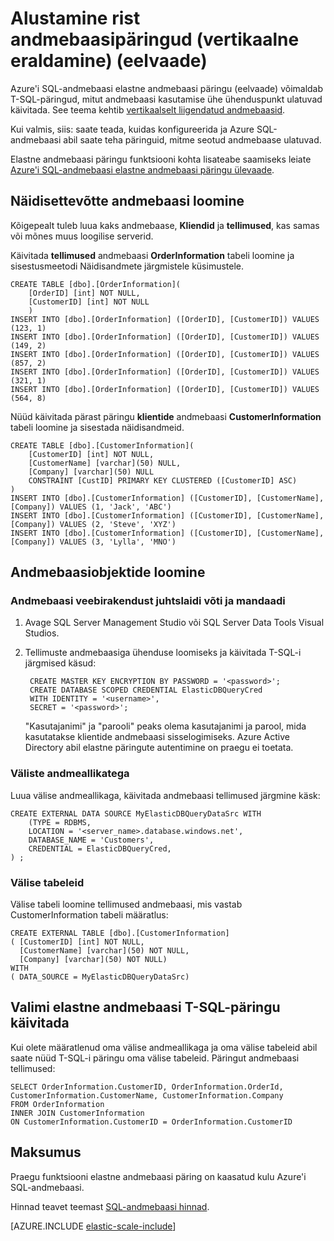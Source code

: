 <properties
    pageTitle="Alustamine (vertikaalne eraldamine) rist andmebaasipäringud | Microsoft Azure'i"   
    description="elastne andmebaasi päringu kasutamine vertikaalselt liigendatud andmebaasid"
    services="sql-database"
    documentationCenter=""  
    manager="jhubbard"
    authors="torsteng"/>

<tags
    ms.service="sql-database"
    ms.workload="sql-database"
    ms.tgt_pltfrm="na"
    ms.devlang="na"
    ms.topic="article"
    ms.date="05/23/2016"
    ms.author="torsteng" />

# <a name="get-started-with-cross-database-queries-vertical-partitioning-preview"></a>Alustamine rist andmebaasipäringud (vertikaalne eraldamine) (eelvaade)

Azure'i SQL-andmebaasi elastne andmebaasi päringu (eelvaade) võimaldab T-SQL-päringud, mitut andmebaasi kasutamise ühe ühenduspunkt ulatuvad käivitada. See teema kehtib [vertikaalselt liigendatud andmebaasid](sql-database-elastic-query-vertical-partitioning.md).  

Kui valmis, siis: saate teada, kuidas konfigureerida ja Azure SQL-andmebaasi abil saate teha päringuid, mitme seotud andmebaase ulatuvad. 

Elastne andmebaasi päringu funktsiooni kohta lisateabe saamiseks leiate [Azure'i SQL-andmebaasi elastne andmebaasi päringu ülevaade](sql-database-elastic-query-overview.md). 

## <a name="create-the-sample-databases"></a>Näidisettevõtte andmebaasi loomine

Kõigepealt tuleb luua kaks andmebaase, **Kliendid** ja **tellimused**, kas samas või mõnes muus loogilise serverid.   

Käivitada **tellimused** andmebaasi **OrderInformation** tabeli loomine ja sisestusmeetodi Näidisandmete järgmistele küsimustele. 

    CREATE TABLE [dbo].[OrderInformation]( 
        [OrderID] [int] NOT NULL, 
        [CustomerID] [int] NOT NULL 
        ) 
    INSERT INTO [dbo].[OrderInformation] ([OrderID], [CustomerID]) VALUES (123, 1) 
    INSERT INTO [dbo].[OrderInformation] ([OrderID], [CustomerID]) VALUES (149, 2) 
    INSERT INTO [dbo].[OrderInformation] ([OrderID], [CustomerID]) VALUES (857, 2) 
    INSERT INTO [dbo].[OrderInformation] ([OrderID], [CustomerID]) VALUES (321, 1) 
    INSERT INTO [dbo].[OrderInformation] ([OrderID], [CustomerID]) VALUES (564, 8) 

Nüüd käivitada pärast päringu **klientide** andmebaasi **CustomerInformation** tabeli loomine ja sisestada näidisandmeid. 

    CREATE TABLE [dbo].[CustomerInformation]( 
        [CustomerID] [int] NOT NULL, 
        [CustomerName] [varchar](50) NULL, 
        [Company] [varchar](50) NULL 
        CONSTRAINT [CustID] PRIMARY KEY CLUSTERED ([CustomerID] ASC) 
    ) 
    INSERT INTO [dbo].[CustomerInformation] ([CustomerID], [CustomerName], [Company]) VALUES (1, 'Jack', 'ABC') 
    INSERT INTO [dbo].[CustomerInformation] ([CustomerID], [CustomerName], [Company]) VALUES (2, 'Steve', 'XYZ') 
    INSERT INTO [dbo].[CustomerInformation] ([CustomerID], [CustomerName], [Company]) VALUES (3, 'Lylla', 'MNO') 

## <a name="create-database-objects"></a>Andmebaasiobjektide loomine
### <a name="database-scoped-master-key-and-credentials"></a>Andmebaasi veebirakendust juhtslaidi võti ja mandaadi

1. Avage SQL Server Management Studio või SQL Server Data Tools Visual Studios.
2. Tellimuste andmebaasiga ühenduse loomiseks ja käivitada T-SQL-i järgmised käsud:

        CREATE MASTER KEY ENCRYPTION BY PASSWORD = '<password>'; 
        CREATE DATABASE SCOPED CREDENTIAL ElasticDBQueryCred 
        WITH IDENTITY = '<username>', 
        SECRET = '<password>';  

    "Kasutajanimi" ja "parooli" peaks olema kasutajanimi ja parool, mida kasutatakse klientide andmebaasi sisselogimiseks.
    Azure Active Directory abil elastne päringute autentimine on praegu ei toetata.

### <a name="external-data-sources"></a>Väliste andmeallikatega
Luua välise andmeallikaga, käivitada andmebaasi tellimused järgmine käsk: 

    CREATE EXTERNAL DATA SOURCE MyElasticDBQueryDataSrc WITH 
        (TYPE = RDBMS, 
        LOCATION = '<server_name>.database.windows.net', 
        DATABASE_NAME = 'Customers', 
        CREDENTIAL = ElasticDBQueryCred, 
    ) ;

### <a name="external-tables"></a>Välise tabeleid
Välise tabeli loomine tellimused andmebaasi, mis vastab CustomerInformation tabeli määratlus:

    CREATE EXTERNAL TABLE [dbo].[CustomerInformation] 
    ( [CustomerID] [int] NOT NULL, 
      [CustomerName] [varchar](50) NOT NULL, 
      [Company] [varchar](50) NOT NULL) 
    WITH 
    ( DATA_SOURCE = MyElasticDBQueryDataSrc) 

## <a name="execute-a-sample-elastic-database-t-sql-query"></a>Valimi elastne andmebaasi T-SQL-päringu käivitada

Kui olete määratlenud oma välise andmeallikaga ja oma välise tabeleid abil saate nüüd T-SQL-i päringu oma välise tabeleid. Päringut andmebaasi tellimused: 

    SELECT OrderInformation.CustomerID, OrderInformation.OrderId, CustomerInformation.CustomerName, CustomerInformation.Company 
    FROM OrderInformation 
    INNER JOIN CustomerInformation 
    ON CustomerInformation.CustomerID = OrderInformation.CustomerID 

## <a name="cost"></a>Maksumus

Praegu funktsiooni elastne andmebaasi päring on kaasatud kulu Azure'i SQL-andmebaasi.  

Hinnad teavet teemast [SQL-andmebaasi hinnad](/pricing/details/sql-database). 


[AZURE.INCLUDE [elastic-scale-include](../../includes/elastic-scale-include.md)]

<!--Image references-->

<!--anchors-->
